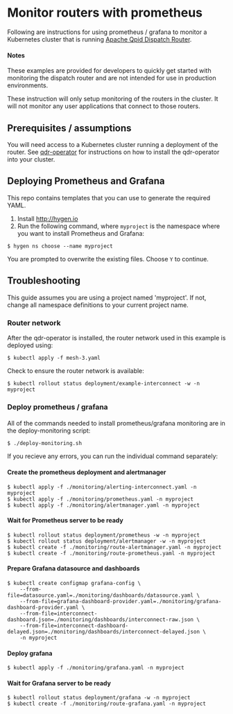 # Monitor routers with prometheus

Following are instructions for using prometheus / grafana to monitor a Kubernetes cluster 
that is running [Apache Qpid Dispatch Router](https://qpid.apache.org/components/dispatch-router/index.html).

#### Notes
These examples are provided for developers to quickly get started with monitoring the dispatch router and are not intended for use in production environments.

These instruction will only setup monitoring of the routers in the cluster. It will not monitor any user applications that connect to those routers.

## Prerequisites / assumptions

You will need access to a Kubernetes cluster running a deployment of the router. See [qdr-operator](https://github.com/interconnectedcloud/qdr-operator) for instructions on how to install the qdr-operator into your cluster.


## Deploying Prometheus and Grafana

This repo contains templates that you can use to generate the required YAML. 

1. Install http://hygen.io
2. Run the following command, where `myproject` is the namespace where you want to install Prometheus and Grafana:

```console
$ hygen ns choose --name myproject
```
You are prompted to overwrite the existing files.
Choose `Y` to continue.

## Troubleshooting

This guide assumes you are using a project named 'myproject'. If not, change all namespace definitions to your current project name.

### Router network

After the qdr-operator is installed, the router network used in this example is deployed using:

```console
$ kubectl apply -f mesh-3.yaml
```

Check to ensure the router network is available:

```console
$ kubectl rollout status deployment/example-interconnect -w -n myproject
```

### Deploy prometheus / grafana

#### 
All of the commands needed to install prometheus/grafana monitoring are in the deploy-monitoring script: 

```console
$ ./deploy-monitoring.sh
```

If you recieve any errors, you can run the individual command separately:

#### Create the prometheus deployment and alertmanager

```console
$ kubectl apply -f ./monitoring/alerting-interconnect.yaml -n myproject
$ kubectl apply -f ./monitoring/prometheus.yaml -n myproject
$ kubectl apply -f ./monitoring/alertmanager.yaml -n myproject
```

#### Wait for Prometheus server to be ready

```console
$ kubectl rollout status deployment/prometheus -w -n myproject
$ kubectl rollout status deployment/alertmanager -w -n myproject
$ kubectl create -f ./monitoring/route-alertmanager.yaml -n myproject
$ kubectl create -f ./monitoring/route-prometheus.yaml -n myproject
```

#### Prepare Grafana datasource and dashboards

```console
$ kubectl create configmap grafana-config \
    --from-file=datasource.yaml=./monitoring/dashboards/datasource.yaml \
    --from-file=grafana-dashboard-provider.yaml=./monitoring/grafana-dashboard-provider.yaml \
    --from-file=interconnect-dashboard.json=./monitoring/dashboards/interconnect-raw.json \
    --from-file=interconnect-dashboard-delayed.json=./monitoring/dashboards/interconnect-delayed.json \
    -n myproject

```

#### Deploy grafana

```console
$ kubectl apply -f ./monitoring/grafana.yaml -n myproject
```

#### Wait for Grafana server to be ready

```console
$ kubectl rollout status deployment/grafana -w -n myproject
$ kubectl create -f ./monitoring/route-grafana.yaml -n myproject
```
